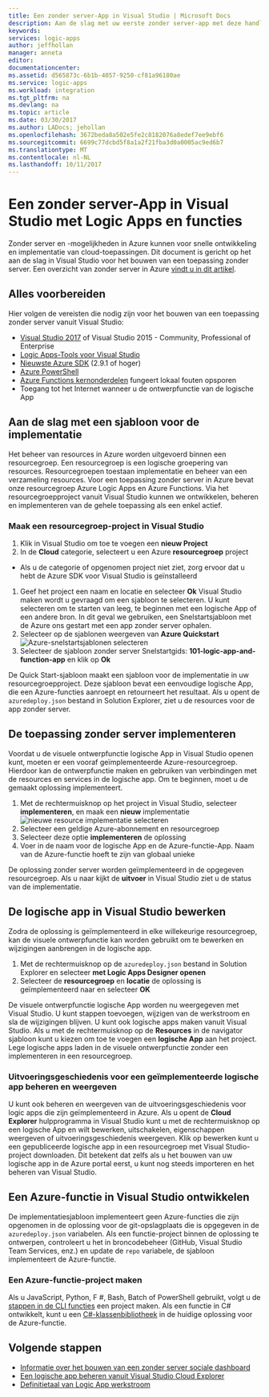 ```yaml
---
title: Een zonder server-App in Visual Studio | Microsoft Docs
description: Aan de slag met uw eerste zonder server-app met deze handleiding over het maken, implementeren en beheren van de app in Visual Studio.
keywords: 
services: logic-apps
author: jeffhollan
manager: anneta
editor: 
documentationcenter: 
ms.assetid: d565873c-6b1b-4057-9250-cf81a96180ae
ms.service: logic-apps
ms.workload: integration
ms.tgt_pltfrm: na
ms.devlang: na
ms.topic: article
ms.date: 03/30/2017
ms.author: LADocs; jehollan
ms.openlocfilehash: 3672beda8a502e5fe2c8182076a8edef7ee9ebf6
ms.sourcegitcommit: 6699c77dcbd5f8a1a2f21fba3d0a0005ac9ed6b7
ms.translationtype: MT
ms.contentlocale: nl-NL
ms.lasthandoff: 10/11/2017
---
```

# <a name="build-a-serverless-app-in-visual-studio-with-logic-apps-and-functions"></a>Een zonder server-App in Visual Studio met Logic Apps en functies

Zonder server en -mogelijkheden in Azure kunnen voor snelle ontwikkeling en implementatie van cloud-toepassingen.  Dit document is gericht op het aan de slag in Visual Studio voor het bouwen van een toepassing zonder server.  Een overzicht van zonder server in Azure [vindt u in dit artikel](logic-apps-serverless-overview.md).

## <a name="getting-everything-ready"></a>Alles voorbereiden

Hier volgen de vereisten die nodig zijn voor het bouwen van een toepassing zonder server vanuit Visual Studio:

* [Visual Studio 2017](https://www.visualstudio.com/vs/) of Visual Studio 2015 - Community, Professional of Enterprise
* [Logic Apps-Tools voor Visual Studio](https://marketplace.visualstudio.com/items?itemName=VinaySinghMSFT.AzureLogicAppsToolsforVisualStudio-18551)
* [Nieuwste Azure SDK](https://azure.microsoft.com/downloads/) (2.9.1 of hoger)
* [Azure PowerShell](https://github.com/Azure/azure-powershell#installation)
* [Azure Functions kernonderdelen](https://www.npmjs.com/package/azure-functions-core-tools) fungeert lokaal fouten opsporen
* Toegang tot het Internet wanneer u de ontwerpfunctie van de logische App

## <a name="getting-started-with-a-deployment-template"></a>Aan de slag met een sjabloon voor de implementatie

Het beheer van resources in Azure worden uitgevoerd binnen een resourcegroep.  Een resourcegroep is een logische groepering van resources.  Resourcegroepen toestaan implementatie en beheer van een verzameling resources.  Voor een toepassing zonder server in Azure bevat onze resourcegroep Azure Logic Apps en Azure Functions.  Via het resourcegroepproject vanuit Visual Studio kunnen we ontwikkelen, beheren en implementeren van de gehele toepassing als een enkel actief.

### <a name="create-a-resource-group-project-in-visual-studio"></a>Maak een resourcegroep-project in Visual Studio

1. Klik in Visual Studio om toe te voegen een **nieuw Project**
1. In de **Cloud** categorie, selecteert u een Azure **resourcegroep** project  
 * Als u de categorie of opgenomen project niet ziet, zorg ervoor dat u hebt de Azure SDK voor Visual Studio is geïnstalleerd
1. Geef het project een naam en locatie en selecteer **Ok** Visual Studio maken wordt u gevraagd om een sjabloon te selecteren.  U kunt selecteren om te starten van leeg, te beginnen met een logische App of een andere bron.  In dit geval we gebruiken, een Snelstartsjabloon met de Azure ons gestart met een app zonder server ophalen.
1. Selecteer op de sjablonen weergeven van **Azure Quickstart** ![Azure-snelstartsjablonen selecteren][1]
1. Selecteer de sjabloon zonder server Snelstartgids: **101-logic-app-and-function-app** en klik op **Ok**

De Quick Start-sjabloon maakt een sjabloon voor de implementatie in uw resourcegroepproject.  Deze sjabloon bevat een eenvoudige logische App, die een Azure-functies aanroept en retourneert het resultaat.  Als u opent de `azuredeploy.json` bestand in Solution Explorer, ziet u de resources voor de app zonder server.

## <a name="deploying-the-serverless-application"></a>De toepassing zonder server implementeren

Voordat u de visuele ontwerpfunctie logische App in Visual Studio openen kunt, moeten er een vooraf geïmplementeerde Azure-resourcegroep.  Hierdoor kan de ontwerpfunctie maken en gebruiken van verbindingen met de resources en services in de logische app.  Om te beginnen, moet u de gemaakt oplossing implementeert.

1. Met de rechtermuisknop op het project in Visual Studio, selecteer **implementeren**, en maak een **nieuw** implementatie ![nieuwe resource implementatie selecteren][2]
1. Selecteer een geldige Azure-abonnement en resourcegroep
1. Selecteer deze optie **implementeren** de oplossing
1. Voer in de naam voor de logische App en de Azure-functie-App.  Naam van de Azure-functie hoeft te zijn van globaal unieke

De oplossing zonder server worden geïmplementeerd in de opgegeven resourcegroep.  Als u naar kijkt de **uitvoer** in Visual Studio ziet u de status van de implementatie.

## <a name="editing-the-logic-app-in-visual-studio"></a>De logische app in Visual Studio bewerken

Zodra de oplossing is geïmplementeerd in elke willekeurige resourcegroep, kan de visuele ontwerpfunctie kan worden gebruikt om te bewerken en wijzigingen aanbrengen in de logische app.

1. Met de rechtermuisknop op de `azuredeploy.json` bestand in Solution Explorer en selecteer **met Logic Apps Designer openen**
1. Selecteer de **resourcegroep** en **locatie** de oplossing is geïmplementeerd naar en selecteer **OK**

De visuele ontwerpfunctie logische App worden nu weergegeven met Visual Studio.  U kunt stappen toevoegen, wijzigen van de werkstroom en sla de wijzigingen blijven.  U kunt ook logische apps maken vanuit Visual Studio.  Als u met de rechtermuisknop op de **Resources** in de navigator sjabloon kunt u kiezen om toe te voegen een **logische App** aan het project.  Lege logische apps laden in de visuele ontwerpfunctie zonder een implementeren in een resourcegroep.

### <a name="managing-and-viewing-run-history-for-a-deployed-logic-app"></a>Uitvoeringsgeschiedenis voor een geïmplementeerde logische app beheren en weergeven

U kunt ook beheren en weergeven van de uitvoeringsgeschiedenis voor logic apps die zijn geïmplementeerd in Azure.  Als u opent de **Cloud Explorer** hulpprogramma in Visual Studio kunt u met de rechtermuisknop op een logische App en wilt bewerken, uitschakelen, eigenschappen weergeven of uitvoeringsgeschiedenis weergeven.  Klik op bewerken kunt u een gepubliceerde logische app in een resourcegroep met Visual Studio-project downloaden.  Dit betekent dat zelfs als u het bouwen van uw logische app in de Azure portal eerst, u kunt nog steeds importeren en het beheren van Visual Studio.

## <a name="developing-an-azure-function-in-visual-studio"></a>Een Azure-functie in Visual Studio ontwikkelen

De implementatiesjabloon implementeert geen Azure-functies die zijn opgenomen in de oplossing voor de git-opslagplaats die is opgegeven in de `azuredeploy.json` variabelen.  Als een functie-project binnen de oplossing te ontwerpen, controleert u het in broncodebeheer (GitHub, Visual Studio Team Services, enz.) en update de `repo` variabele, de sjabloon implementeert de Azure-functie.

### <a name="creating-an-azure-function-project"></a>Een Azure-functie-project maken

Als u JavaScript, Python, F #, Bash, Batch of PowerShell gebruikt, volgt u de [stappen in de CLI functies](../azure-functions/functions-run-local.md) een project maken.  Als een functie in C# ontwikkelt, kunt u een [C#-klassenbibliotheek](https://blogs.msdn.microsoft.com/appserviceteam/2017/03/16/publishing-a-net-class-library-as-a-function-app/) in de huidige oplossing voor de Azure-functie.

## <a name="next-steps"></a>Volgende stappen

* [Informatie over het bouwen van een zonder server sociale dashboard](logic-apps-scenario-social-serverless.md)
* [Een logische app beheren vanuit Visual Studio Cloud Explorer](logic-apps-manage-from-vs.md)
* [Definitietaal van Logic App werkstroom](logic-apps-workflow-definition-language.md)

<!-- Image references -->
[1]: ./media/logic-apps-serverless-get-started-vs/select-template.png
[2]: ./media/logic-apps-serverless-get-started-vs/deploy.png
